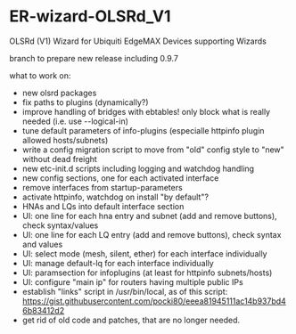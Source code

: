 # ER-wizard-OLSRd_V1
OLSRd (V1) Wizard for Ubiquiti EdgeMAX Devices supporting Wizards

branch to prepare new release including 0.9.7

what to work on:
* new olsrd packages
* fix paths to plugins (dynamically?)
* improve handling of bridges with ebtables! only block what is really needed (i.e. use --logical-in)
* tune default parameters of info-plugins (especialle httpinfo plugin allowed hosts/subnets)
* write a config migration script to move from "old" config style to "new" without dead freight
* new etc-init.d scripts including logging and watchdog handling
* new config sections, one for each activated interface
* remove interfaces from startup-parameters
* activate httpinfo, watchdog on install "by default"?
* HNAs and LQs into default interface section
* UI: one line for each hna entry and subnet (add and remove buttons), check syntax/values
* UI: one line for each LQ entry (add and remove buttons), check syntax and values
* UI: select mode (mesh, silent, ether) for each interface individually
* UI: manage default-lq for each interface individually
* UI: paramsection for infoplugins (at least for httpinfo subnets/hosts)
* UI: configure "main ip" for routers having multiple public IPs
* establish "links" script in /usr/bin/local, as of this script: https://gist.githubusercontent.com/pocki80/eeea81945111ac14b937bd46b83412d2
* get rid of old code and patches, that are no longer needed.
